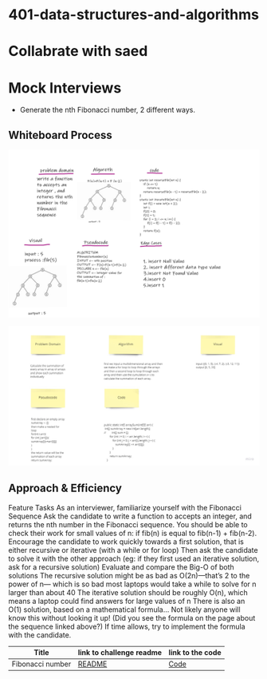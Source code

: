 # 401-data-structures-and-algorithms

# Collabrate with saed 
# Mock Interviews
<!-- Description of the challenge -->
* Generate the nth Fibonacci number, 2 different ways.


## Whiteboard Process
<!-- Embedded whiteboard image -->
![baraa-image](https://github.com/baraarami/401-data-structures-and-algorithms/blob/Fibonacci-number/challenges/challenge-4/bara'a.png)

![sead-image](https://github.com/SaedJabali/401-data-structures-and-algorithms/blob/main/challenges/challenge4/Collab,challenge.jpg)


## Approach & Efficiency
<!-- What approach did you take? Discuss Why. What is the Big O space/time for this approach? -->

Feature Tasks
As an interviewer, familiarize yourself with the Fibonacci Sequence
Ask the candidate to write a function to accepts an integer, and returns the nth number in the Fibonacci sequence.
You should be able to check their work for small values of n: if fib(n) is equal to fib(n-1) + fib(n-2).
Encourage the candidate to work quickly towards a first solution, that is either recursive or iterative (with a while or for loop)
Then ask the candidate to solve it with the other approach (eg: if they first used an iterative solution, ask for a recursive solution)
Evaluate and compare the Big-O of both solutions
The recursive solution might be as bad as O(2n)—that’s 2 to the power of n— which is so bad most laptops would take a while to solve for n larger than about 40
The iterative solution should be roughly O(n), which means a laptop could find answers for large values of n
There is also an O(1) solution, based on a mathematical formula… Not likely anyone will know this without looking it up! (Did you see the formula on the page about the sequence linked above?) If time allows, try to implement the formula with the candidate.



|Title | link to challenge readme | link to the code |
|------|--------------------------|------------------|
| Fibonacci number | [README](https://github.com/baraarami/401-data-structures-and-algorithms/blob/main/challenges/challenge-4/ReadMe.md) | [Code ](https://github.com/baraarami/401-data-structures-and-algorithms/blob/main/challenges/challenge-4/Main.java) |

